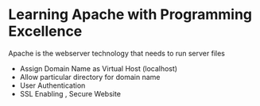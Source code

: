 <b><h1>Learning Apache with Programming Excellence</h1></b>
Apache is the webserver technology that needs to run server files
<ul>
  <li>Assign Domain Name as Virtual Host (localhost)</li>
  <li>Allow particular directory for domain name</li>
  <li>User Authentication</li>
  <li>SSL Enabling , Secure Website</li>
</ul>
